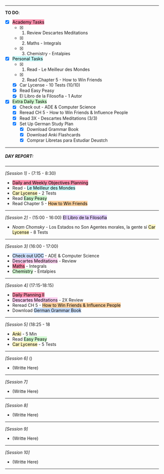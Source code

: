 
---
**TO DO**: 
- [x] <mark style="background: #FF5582A6;">Academy Tasks</mark>
	- [x] 1. Review Descartes Meditations
	- [x] 2. Maths - Integrals
	- [x] 3. Chemistry - Entalpies
- [x] <mark style="background: #ABF7F7A6;">Personal Tasks</mark>
	- [x] 1. Read - Le Meilleur des Mondes
	- [x] 2. Read Chapter 5 - How to Win Friends 
	- [x] Car Lycense - 10 Tests (10/10)
	- [x] Read Easy Peasy 
	- [x] El Libro de la Filosofia - 1 Autor
- [x] <mark style="background: #BBFABBA6;">Extra Daily Tasks</mark>
	- [x] Check out - ADE & Computer Science
	- [x] Reread CH 5 - How to Win Friends & Influence People
	- [x] Read 3X - Descartes Meditations (3/3)
	- [x] Set Up German Study Plan
		- [x] Download Grammar Book
		- [x] Download Anki Flashcards
		- [x] Comprar Libretas para Estudiar Deustch
-----
##### **DAY REPORT**:

-----
*[Session 1]* - (7:15 - 8:30)
- <mark style="background: #FF5582A6;">Daily and Weekly Objectives Planning</mark> 
- Read - <mark style="background: #ABF7F7A6;">Le Meilleur des Mondes</mark>
- <mark style="background: #FFF3A3A6;">Car Lycense</mark> - 2 Tests
- Read <mark style="background: #BBFABBA6;">Easy Peasy</mark> 
- Read Chapter 5 - <mark style="background: #FFB86CA6;">How to Win Friends</mark> 
---
*[Session 2]* - (15:00 - 16:00)
<mark style="background: #D2B3FFA6;">El Libro de la Filosofia</mark>
- *Noam Chomsky* - Los Estados no Son Agentes morales, la gente sí 
 <mark style="background: #FFF3A3A6;">Car Lycense</mark> - 8 Tests
---
*[Session 3]* (16:00 - 17:00)
- <mark style="background: #ADCCFFA6;">Check out UOC</mark> - ADE & Computer Science
- <mark style="background: #FFB8EBA6;">Descartes Meditations</mark> - Review
- <mark style="background: #FF5582A6;">Maths</mark> - Integrals
- <mark style="background: #BBFABBA6;">Chemistry</mark> - Entalpies
---
*[Session 4]* (17:15-18:15)
- <mark style="background: #FF5582A6;">Daily Planning II</mark> 
-  <mark style="background: #FFB8EBA6;">Descartes Meditations</mark> - 2X Review
- Reread CH 5 - <mark style="background: #FFB86CA6;">How to Win Friends & Influence People</mark>
- Download <mark style="background: #ADCCFFA6;">German Grammar Book</mark>
---
*[Session 5]* (18:25 - 18
- <mark style="background: #FFF3A3A6;">Anki</mark> - 5 Min
- Read <mark style="background: #BBFABBA6;">Easy Peasy</mark> 
- <mark style="background: #FFF3A3A6;">Car Lycense</mark> - 5 Tests
---
*[Session 6]* ()
- (Writte Here)
---
*[Session 7]*
- (Writte Here)
---
*[Session 8]*
- (Writte Here)
---
*[Session 9]*
- (Writte Here)
---
*[Session 10]*
- (Writte Here)
---

